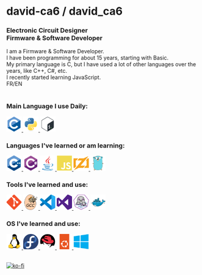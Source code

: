 
<h1 align="left">david-ca6 / david_ca6 </h1>

<h3 align="left">
   Electronic Circuit Designer <br>
   Firmware & Software Developer
</h3>
I am a Firmware & Software Developer. <br>
I have been programming for about 15 years, starting with Basic.<br>
My primary language is C, but I have used a lot of other languages over the years, like C++, C#, etc.<br>
I recently started learning JavaScript.<br>
FR/EN<br>
<br>


<h3 align="left">Main Language I use Daily:</h3>

<a href="https://www.w3schools.com/c/" target="_blank" rel="noreferrer">
    <img src="https://raw.githubusercontent.com/devicons/devicon/master/icons/c/c-original.svg" alt="c" width="40" height="40"/>
</a>

<a href="https://www.python.org/" target="_blank" rel="noreferrer">
    <img src="https://raw.githubusercontent.com/devicons/devicon/master/icons/python/python-original.svg" alt="python" width="40" height="40"/>
</a>

<a href="#" target="_blank" rel="noreferrer">
    <img src="https://raw.githubusercontent.com/devicons/devicon/master/icons/bash/bash-original.svg" alt="bash" width="40" height="40"/>
</a>

<h3 align="left">Languages I've learned or am learning:</h3>

<a href="https://www.w3schools.com/cpp/" target="_blank" rel="noreferrer">
    <img src="https://raw.githubusercontent.com/devicons/devicon/master/icons/cplusplus/cplusplus-original.svg" alt="cplusplus" width="40" height="40"/>
</a>

<a href="https://www.w3schools.com/cs/" target="_blank" rel="noreferrer">
    <img src="https://raw.githubusercontent.com/devicons/devicon/master/icons/csharp/csharp-original.svg" alt="csharp" width="40" height="40"/>
</a>

<a href="https://www.w3schools.com/java/" target="_blank" rel="noreferrer">
    <img src="https://raw.githubusercontent.com/devicons/devicon/master/icons/java/java-original.svg" alt="java" width="40" height="40"/>
</a>

<a href="#" target="_blank" rel="noreferrer">
    <img src="https://raw.githubusercontent.com/devicons/devicon/master/icons/javascript/javascript-plain.svg" alt="javascript" width="40" height="40"/>
</a>

<a href="https://ziglang.org/" target="_blank" rel="noreferrer">
    <img src="https://raw.githubusercontent.com/devicons/devicon/master/icons/zig/zig-original.svg" alt="zig" width="40" height="40"/>
</a>

<a href="https://go.dev/" target="_blank" rel="noreferrer">
    <img src="https://raw.githubusercontent.com/devicons/devicon/master/icons/go/go-original.svg" alt="go" width="40" height="40"/>
</a>

<br>

<h3 align="left">Tools I've learned and use:</h3>

<a href="https://git-scm.com/" target="_blank" rel="noreferrer">
    <img src="https://raw.githubusercontent.com/devicons/devicon/master/icons/git/git-original.svg" alt="git" width="40" height="40"/>
</a>

<a href="https://gcc.gnu.org/" target="_blank" rel="noreferrer">
    <img src="https://raw.githubusercontent.com/devicons/devicon/master/icons/gcc/gcc-original.svg" alt="gcc" width="40" height="40"/>
</a>

<a href="https://code.visualstudio.com/" target="_blank" rel="noreferrer">
    <img src="https://raw.githubusercontent.com/devicons/devicon/master/icons/vscode/vscode-original.svg" alt="vscode" width="40" height="40"/>
</a>

<a href="https://visualstudio.microsoft.com/" target="_blank" rel="noreferrer">
    <img src="https://raw.githubusercontent.com/devicons/devicon/master/icons/visualstudio/visualstudio-plain.svg" alt="visual studio" width="40" height="40"/>
</a>

<a href="https://podman.io/" target="_blank" rel="noreferrer">
    <img src="https://raw.githubusercontent.com/devicons/devicon/master/icons/podman/podman-original.svg" alt="podman" width="40" height="40"/>
</a>

<a href="https://www.docker.com/" target="_blank" rel="noreferrer">
    <img src="https://raw.githubusercontent.com/devicons/devicon/master/icons/docker/docker-original.svg" alt="docker" width="40" height="40"/>
</a>
<br>

<h3 align="left">OS  I've learned and use:</h3>


<a href="https://www.linux.org/" target="_blank" rel="noreferrer">
    <img src="https://raw.githubusercontent.com/devicons/devicon/master/icons/linux/linux-original.svg" alt="linux" width="40" height="40"/>
</a>

<a href="https://getfedora.org/" target="_blank" rel="noreferrer">
    <img src="https://raw.githubusercontent.com/devicons/devicon/master/icons/fedora/fedora-original.svg" alt="fedora" width="40" height="40"/>
</a>

<a href="https://www.redhat.com/" target="_blank" rel="noreferrer">
    <img src="https://raw.githubusercontent.com/devicons/devicon/master/icons/redhat/redhat-original.svg" alt="redhat" width="40" height="40"/>
</a>

<a href="https://ubuntu.com/" target="_blank" rel="noreferrer">
    <img src="https://raw.githubusercontent.com/devicons/devicon/master/icons/ubuntu/ubuntu-plain.svg" alt="ubuntu" width="40" height="40"/>
</a>

<a href="https://www.microsoft.com/windows/" target="_blank" rel="noreferrer">
    <img src="https://raw.githubusercontent.com/devicons/devicon/master/icons/windows8/windows8-original.svg" alt="windows" width="40" height="40"/>
</a>
<br><br>

[![ko-fi](https://ko-fi.com/img/githubbutton_sm.svg)](https://ko-fi.com/J3J712L3R8)
